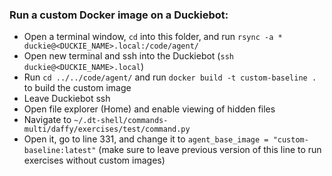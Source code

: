 
### Run a custom Docker image on a Duckiebot:

- Open a terminal window, `cd` into this folder, and run `rsync -a * duckie@<DUCKIE_NAME>.local:/code/agent/`
- Open new terminal and ssh into the Duckiebot (`ssh duckie@<DUCKIE_NAME>.local`)
- Run `cd ../../code/agent/` and run `docker build -t custom-baseline .` to build the custom image
- Leave Duckiebot ssh
- Open file explorer (Home) and enable viewing of hidden files
- Navigate to `~/.dt-shell/commands-multi/daffy/exercises/test/command.py`
- Open it, go to line 331, and change it to `agent_base_image = "custom-baseline:latest"` (make sure to leave previous version of this line to run exercises without custom images)

